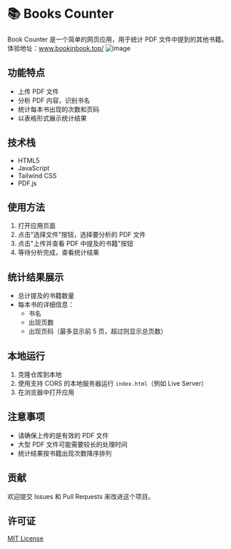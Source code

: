 
# 📚 Books Counter

Book Counter 是一个简单的网页应用，用于统计 PDF 文件中提到的其他书籍。
体验地址：www.bookinbook.top/
![image](https://github.com/user-attachments/assets/b247a77b-2e21-4459-9a3d-60842078041d)


## 功能特点

- 上传 PDF 文件
- 分析 PDF 内容，识别书名
- 统计每本书出现的次数和页码
- 以表格形式展示统计结果

## 技术栈

- HTML5
- JavaScript
- Tailwind CSS
- PDF.js

## 使用方法

1. 打开应用页面
2. 点击"选择文件"按钮，选择要分析的 PDF 文件
3. 点击"上传并查看 PDF 中提及的书籍"按钮
4. 等待分析完成，查看统计结果

## 统计结果展示

- 总计提及的书籍数量
- 每本书的详细信息：
  - 书名
  - 出现页数
  - 出现页码（最多显示前 5 页，超过则显示总页数）

## 本地运行

1. 克隆仓库到本地
2. 使用支持 CORS 的本地服务器运行 `index.html`（例如 Live Server）
3. 在浏览器中打开应用

## 注意事项

- 请确保上传的是有效的 PDF 文件
- 大型 PDF 文件可能需要较长的处理时间
- 统计结果按书籍出现次数降序排列

## 贡献

欢迎提交 Issues 和 Pull Requests 来改进这个项目。

## 许可证

[MIT License](LICENSE)
